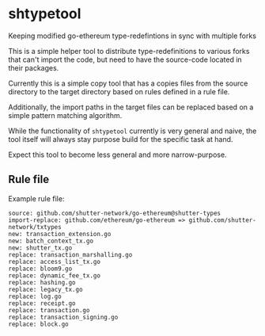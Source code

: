 # shtypetool
Keeping modified go-ethereum type-redefintions in sync with multiple forks

This is a simple helper tool to distribute type-redefinitions
to various forks that can't import the code, but need to
have the source-code located in their packages.

Currently this is a simple copy tool that has a 
copies files from the source directory to the target directory 
based on rules defined in a rule file.

Additionally, the import paths in the target files can be replaced
based on a simple pattern matching algorithm.

While the functionality of `shtypetool` currently is very general and naive, 
the tool itself will always stay purpose build for the specific task at hand.


Expect this tool to become less general and more narrow-purpose.

## Rule file

Example rule file:
```
source: github.com/shutter-network/go-ethereum@shutter-types
import-replace: github.com/ethereum/go-ethereum => github.com/shutter-network/txtypes
new: transaction_extension.go
new: batch_context_tx.go
new: shutter_tx.go
replace: transaction_marshalling.go
replace: access_list_tx.go
replace: bloom9.go
replace: dynamic_fee_tx.go
replace: hashing.go
replace: legacy_tx.go
replace: log.go
replace: receipt.go
replace: transaction.go
replace: transaction_signing.go
replace: block.go
```
